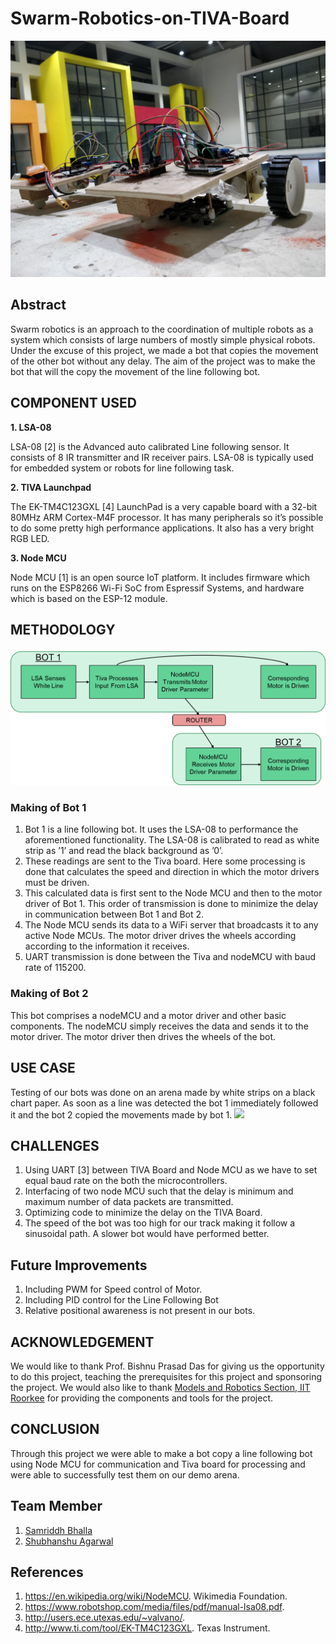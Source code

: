 # Swarm-Robotics-on-TIVA-Board

![](https://github.com/Shubhanshu07/Swarm-Robotics-on-TIVA-Board/blob/master/Images%20and%20Videos/Images/bot_image3.jpeg)
## Abstract
Swarm robotics is an approach to the coordination of multiple robots as a system which consists of large numbers of mostly simple physical robots. Under the excuse of this project, we made a bot that copies the movement of the other bot without any delay. The aim of the project was to make the bot that will the copy the movement of the line following bot.

## COMPONENT USED
**1. LSA-08**

LSA-08 [2] is the Advanced auto calibrated Line following sensor. It consists of 8 IR transmitter and IR receiver pairs. LSA-08 is typically used for embedded system or robots for line following task.

**2. TIVA Launchpad**
		
The EK-TM4C123GXL [4] LaunchPad is a very capable board with a 32-bit 80MHz ARM Cortex-M4F processor. It has many peripherals so it’s possible to do some pretty high performance applications. It also has a very bright RGB LED.

**3. Node MCU**

Node MCU [1] is an open source IoT platform. It includes firmware which runs on the ESP8266 Wi-Fi SoC from Espressif Systems, and hardware which is based on the ESP-12 module.

## METHODOLOGY

![](https://github.com/Shubhanshu07/Swarm-Robotics-on-TIVA-Board/blob/master/Images%20and%20Videos/Images/flowchart.png)
### Making of Bot 1
1. Bot 1 is a line following bot. It uses the LSA-08 to performance the aforementioned functionality. The LSA-08 is calibrated to read as white strip as ’1’ and read the black background as ’0’. 
2. These readings are sent to the Tiva board. Here some processing is done that calculates the speed and direction in which the motor drivers must be driven. 
3. This calculated data is first sent to the Node MCU and then to the motor driver of Bot 1. This order of transmission is done to minimize the delay in communication between Bot 1 and Bot 2. 
4. The Node MCU sends its data to a WiFi server that broadcasts it to any active Node MCUs. The motor driver drives the wheels according according to the information it receives. 
5. UART transmission is done between the Tiva and nodeMCU with baud rate of 115200.

### Making of Bot 2

This bot comprises a nodeMCU and a motor driver and other basic components. The nodeMCU simply receives the data and sends it to the motor driver. The motor driver then drives the wheels of the bot.

## USE CASE
Testing of our bots was done on an arena made by white strips on a black chart paper. As soon as a line was detected the bot 1 immediately followed it and the bot 2 copied the movements made by bot 1.
![](https://github.com/Shubhanshu07/Swarm-Robotics-on-TIVA-Board/blob/master/Images%20and%20Videos/Images/Arena.jpeg)

## CHALLENGES
1. Using UART [3] between TIVA Board and Node MCU as we have to set equal baud rate on the both the microcontrollers.
2. Interfacing of two node MCU such that the delay is minimum and maximum number of data packets are transmitted.
3.  Optimizing code to minimize the delay on the TIVA Board.
4. The speed of the bot was too high for our track making it follow a sinusoidal path. A slower bot would have performed better.

## Future Improvements
1. Including PWM for Speed control of Motor.
2. Including PID control for the Line Following Bot
3.  Relative positional awareness is not present in our bots.

## ACKNOWLEDGEMENT

We would like to thank Prof. Bishnu Prasad Das for giving us the opportunity to do this project, teaching the prerequisites for this project and sponsoring the project. We would also like to thank [Models and Robotics Section, IIT Roorkee](https://github.com/marsiitr) for providing the components and tools for the project.

## CONCLUSION

Through this project we were able to make a bot copy a line following bot using Node MCU for communication and Tiva board for processing and were able to successfully test them on our demo arena.

## Team Member
1. [Samriddh Bhalla](https://github.com/Samriddh1998)
2. [Shubhanshu Agarwal](https://github.com/Shubhanshu07)

## References
1. https://en.wikipedia.org/wiki/NodeMCU. Wikimedia Foundation.
2.  https://www.robotshop.com/media/files/pdf/manual-lsa08.pdf.
3.  http://users.ece.utexas.edu/~valvano/.
4.  http://www.ti.com/tool/EK-TM4C123GXL. Texas Instrument.
